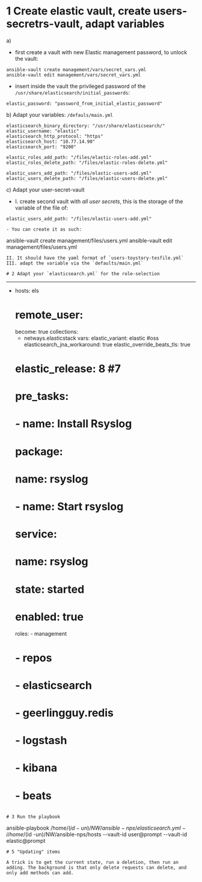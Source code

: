 # 1 Create elastic vault, create users-secretrs-vault, adapt variables

a)
- first create a vault with new Elastic management password, to unlock the vault:
```
ansible-vault create management/vars/secret_vars.yml
ansible-vault edit management/vars/secret_vars.yml  
````
- insert inside the vault the privileged password of the `/usr/share/elasticsearch/initial_passwords`: 

```
elastic_password: "password_from_initial_elastic_password"
```

b) Adapt your variables: `/defauls/main.yml`

```
elasticsearch_binary_directory: "/usr/share/elasticsearch/"
elastic_username: "elastic"
elasticsearch_http_protocol: "https"
elasticsearch_host: "10.77.14.90"
elasticsearch_port: "9200"

elastic_roles_add_path: "/files/elastic-roles-add.yml"
elastic_roles_delete_path: "/files/elastic-roles-delete.yml"

elastic_users_add_path: "/files/elastic-users-add.yml"
elastic_users_delete_path: "/files/elastic-users-delete.yml"
```

c) Adapt your user-secret-vault

- I. create second vault with *all user secrets*, this is the storage of the variable of the file of:
```
elastic_users_add_path: "/files/elastic-users-add.yml"

- You can create it as such:
```
ansible-vault create management/files/users.yml
ansible-vault edit management/files/users.yml 
```
II. It should have the yaml format of `users-toystory-tesfile.yml` 
III. adapt the variable via the `defaults/main.yml`

# 2 Adapt your `elasticsearch.yml` for the role-selection
```
---
- hosts: els
  # remote_user:
  become: true
  collections:
    - netways.elasticstack
  vars:
    elastic_variant: elastic #oss
    elasticsearch_jna_workaround: true
    elastic_override_beats_tls: true
    #  elastic_release: 8 #7
    # pre_tasks:
    #   - name: Install Rsyslog
    #     package:
    #       name: rsyslog
    #   - name: Start rsyslog
    #     service:
    #       name: rsyslog
    #       state: started
    #       enabled: true
  roles:
               - management
    #          - repos
    #          - elasticsearch
    #          - geerlingguy.redis
    #          - logstash
    #          - kibana
    #          - beats

```

# 3 Run the playbook
```
ansible-playbook /home/$(id -un)/NW/ansible-nps/elasticsearch.yml -i /home/$(id -un)/NW/ansible-nps/hosts --vault-id user@prompt --vault-id elastic@prompt
```
# 5 "Updating" items

A trick is to get the current state, run a deletion, then run an adding. The background is that only delete requests can delete, and only add methods can add.